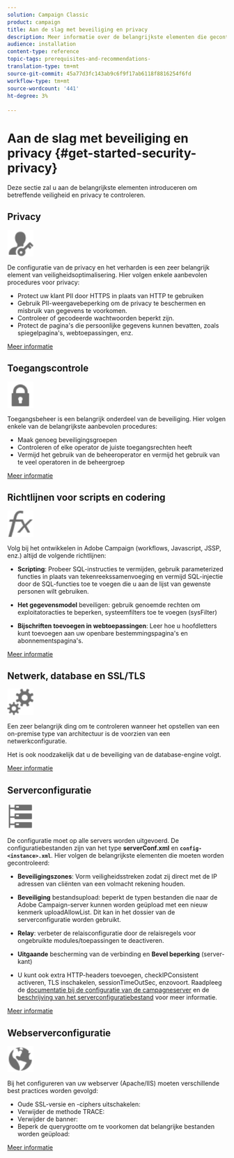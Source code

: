 ```yaml
---
solution: Campaign Classic
product: campaign
title: Aan de slag met beveiliging en privacy
description: Meer informatie over de belangrijkste elementen die gecontroleerd moeten worden met betrekking tot beveiliging en privacy.
audience: installation
content-type: reference
topic-tags: prerequisites-and-recommendations-
translation-type: tm+mt
source-git-commit: 45a77d3fc143ab9c6f9f17ab6118f8816254f6fd
workflow-type: tm+mt
source-wordcount: '441'
ht-degree: 3%

---
```



# Aan de slag met beveiliging en privacy {#get-started-security-privacy}

Deze sectie zal u aan de belangrijkste elementen introduceren om betreffende veiligheid en privacy te controleren.

## Privacy

<img src="assets/do-not-localize/icon_privacy.svg" width="60px">

De configuratie van de privacy en het verharden is een zeer belangrijk element van veiligheidsoptimalisering. Hier volgen enkele aanbevolen procedures voor privacy:

* Protect uw klant PII door HTTPS in plaats van HTTP te gebruiken
* Gebruik PII-weergavebeperking om de privacy te beschermen en misbruik van gegevens te voorkomen.
* Controleer of gecodeerde wachtwoorden beperkt zijn.
* Protect de pagina&#39;s die persoonlijke gegevens kunnen bevatten, zoals spiegelpagina&#39;s, webtoepassingen, enz.

[Meer informatie](../../installation/using/privacy.md)

## Toegangscontrole

<img src="assets/do-not-localize/icon_access.svg" width="60px">

Toegangsbeheer is een belangrijk onderdeel van de beveiliging. Hier volgen enkele van de belangrijkste aanbevolen procedures:

* Maak genoeg beveiligingsgroepen
* Controleren of elke operator de juiste toegangsrechten heeft
* Vermijd het gebruik van de beheeroperator en vermijd het gebruik van te veel operatoren in de beheergroep

[Meer informatie](../../installation/using/access-management.md)

## Richtlijnen voor scripts en codering

<img src="assets/do-not-localize/icon_scripting.svg" width="60px">

Volg bij het ontwikkelen in Adobe Campaign (workflows, Javascript, JSSP, enz.) altijd de volgende richtlijnen:

* **Scripting**: Probeer SQL-instructies te vermijden, gebruik parameterized functies in plaats van tekenreekssamenvoeging en vermijd SQL-injectie door de SQL-functies toe te voegen die u aan de lijst van gewenste personen wilt gebruiken.

* **Het gegevensmodel** beveiligen: gebruik genoemde rechten om exploitatoracties te beperken, systeemfilters toe te voegen (sysFilter)

* **Bijschriften toevoegen in webtoepassingen**: Leer hoe u hoofdletters kunt toevoegen aan uw openbare bestemmingspagina&#39;s en abonnementspagina&#39;s.

[Meer informatie](../../installation/using/scripting-coding-guidelines.md)

## Netwerk, database en SSL/TLS

<img src="assets/do-not-localize/icon_network.svg" width="60px">

Een zeer belangrijk ding om te controleren wanneer het opstellen van een on-premise type van architectuur is de voorzien van een netwerkconfiguratie.

Het is ook noodzakelijk dat u de beveiliging van de database-engine volgt.

[Meer informatie](../../installation/using/network-database.md)

## Serverconfiguratie

<img src="assets/do-not-localize/icon_server.svg" width="60px">

De configuratie moet op alle servers worden uitgevoerd. De configuratiebestanden zijn van het type **serverConf.xml** en **`config-<instance>.xml`**. Hier volgen de belangrijkste elementen die moeten worden gecontroleerd:

* **Beveiligingszones**: Vorm veiligheidsstreken zodat zij direct met de IP adressen van cliënten van een volmacht rekening houden.

* **Beveiliging** bestandsupload: beperkt de typen bestanden die naar de Adobe Campaign-server kunnen worden geüpload met een nieuw kenmerk uploadAllowList. Dit kan in het dossier van de serverconfiguratie worden gebruikt.

* **Relay**: verbeter de relaisconfiguratie door de relaisregels voor ongebruikte modules/toepassingen te deactiveren.

* **Uitgaande** bescherming van de verbinding en  **Bevel beperking**  (server-kant)

* U kunt ook extra HTTP-headers toevoegen, checkIPConsistent activeren, TLS inschakelen, sessionTimeOutSec, enzovoort. Raadpleeg de [documentatie bij de configuratie van de campagneserver](../../installation/using/configuring-campaign-server.md) en de [beschrijving van het serverconfiguratiebestand](../../installation/using/the-server-configuration-file.md) voor meer informatie.

[Meer informatie](../../installation/using/server-configuration.md)

## Webserverconfiguratie

<img src="assets/do-not-localize/icon_web.svg" width="60px">

Bij het configureren van uw webserver (Apache/IIS) moeten verschillende best practices worden gevolgd:

* Oude SSL-versie en -ciphers uitschakelen:
* Verwijder de methode TRACE:
* Verwijder de banner:
* Beperk de querygrootte om te voorkomen dat belangrijke bestanden worden geüpload:

[Meer informatie](../../installation/using/web-server-configuration.md)
